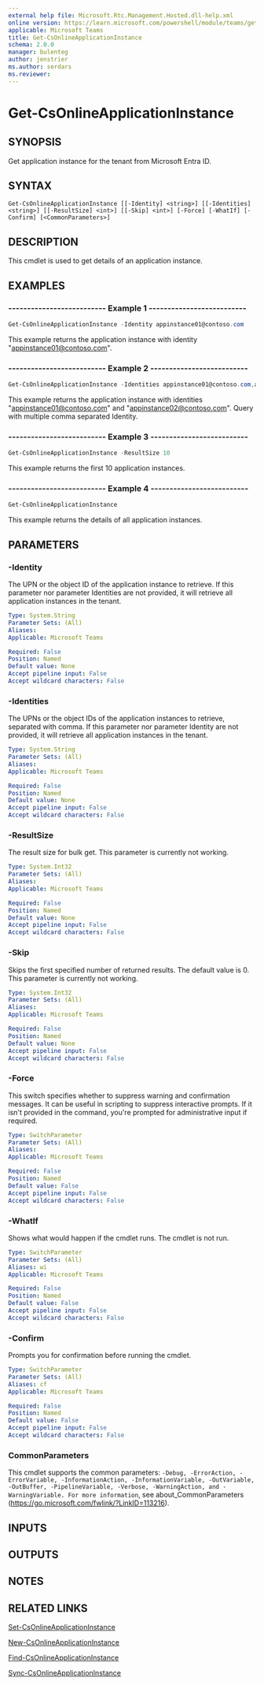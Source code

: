 ```yaml
---
external help file: Microsoft.Rtc.Management.Hosted.dll-help.xml
online version: https://learn.microsoft.com/powershell/module/teams/get-csonlineapplicationinstance
applicable: Microsoft Teams
title: Get-CsOnlineApplicationInstance
schema: 2.0.0
manager: bulenteg
author: jenstrier
ms.author: serdars
ms.reviewer:
---
```


# Get-CsOnlineApplicationInstance

## SYNOPSIS
Get application instance for the tenant from Microsoft Entra ID.

## SYNTAX

```
Get-CsOnlineApplicationInstance [[-Identity] <string>] [[-Identities] <string>] [[-ResultSize] <int>] [[-Skip] <int>] [-Force] [-WhatIf] [-Confirm] [<CommonParameters>]
```

## DESCRIPTION
This cmdlet is used to get details of an application instance.

## EXAMPLES

### -------------------------- Example 1 --------------------------
```powershell
Get-CsOnlineApplicationInstance -Identity appinstance01@contoso.com
```

This example returns the application instance with identity "appinstance01@contoso.com".
### -------------------------- Example 2 --------------------------
```powershell
Get-CsOnlineApplicationInstance -Identities appinstance01@contoso.com,appinstance02@contoso.com
```

This example returns the application instance with identities "appinstance01@contoso.com" and "appinstance02@contoso.com". Query with multiple comma separated Identity.

### -------------------------- Example 3 --------------------------
```powershell
Get-CsOnlineApplicationInstance -ResultSize 10
```

This example returns the first 10 application instances.

### -------------------------- Example 4 --------------------------
```powershell
Get-CsOnlineApplicationInstance
```

This example returns the details of all application instances.

## PARAMETERS

### -Identity
The UPN or the object ID of the application instance to retrieve. If this parameter nor parameter Identities are not provided, it will retrieve all application instances in the tenant.

```yaml
Type: System.String
Parameter Sets: (All)
Aliases:
Applicable: Microsoft Teams

Required: False
Position: Named
Default value: None
Accept pipeline input: False
Accept wildcard characters: False
```

### -Identities
The UPNs or the object IDs of the application instances to retrieve, separated with comma. If this parameter nor parameter Identity are not provided, it will retrieve all application instances in the tenant.

```yaml
Type: System.String
Parameter Sets: (All)
Aliases:
Applicable: Microsoft Teams

Required: False
Position: Named
Default value: None
Accept pipeline input: False
Accept wildcard characters: False
```

### -ResultSize
The result size for bulk get. This parameter is currently not working.

```yaml
Type: System.Int32
Parameter Sets: (All)
Aliases:
Applicable: Microsoft Teams

Required: False
Position: Named
Default value: None
Accept pipeline input: False
Accept wildcard characters: False
```

### -Skip
Skips the first specified number of returned results. The default value is 0. This parameter is currently not working.

```yaml
Type: System.Int32
Parameter Sets: (All)
Aliases:
Applicable: Microsoft Teams

Required: False
Position: Named
Default value: None
Accept pipeline input: False
Accept wildcard characters: False
```

### -Force
This switch specifies whether to suppress warning and confirmation messages. It can be useful in scripting to suppress interactive prompts. If it isn't provided in the command, you're prompted for administrative input if required.

```yaml
Type: SwitchParameter
Parameter Sets: (All)
Aliases:
Applicable: Microsoft Teams

Required: False
Position: Named
Default value: False
Accept pipeline input: False
Accept wildcard characters: False
```

### -WhatIf
Shows what would happen if the cmdlet runs.
The cmdlet is not run.

```yaml
Type: SwitchParameter
Parameter Sets: (All)
Aliases: wi
Applicable: Microsoft Teams

Required: False
Position: Named
Default value: False
Accept pipeline input: False
Accept wildcard characters: False
```

### -Confirm
Prompts you for confirmation before running the cmdlet.

```yaml
Type: SwitchParameter
Parameter Sets: (All)
Aliases: cf
Applicable: Microsoft Teams

Required: False
Position: Named
Default value: False
Accept pipeline input: False
Accept wildcard characters: False
```

### CommonParameters
This cmdlet supports the common parameters: `-Debug, -ErrorAction, -ErrorVariable, -InformationAction, -InformationVariable, -OutVariable, -OutBuffer, -PipelineVariable, -Verbose, -WarningAction, and -WarningVariable. For more information`, see about_CommonParameters (https://go.microsoft.com/fwlink/?LinkID=113216).

## INPUTS

## OUTPUTS

## NOTES

## RELATED LINKS

[Set-CsOnlineApplicationInstance](Set-CsOnlineApplicationInstance.md)

[New-CsOnlineApplicationInstance](New-CsOnlineApplicationInstance.md)

[Find-CsOnlineApplicationInstance](Find-CsOnlineApplicationInstance.md)

[Sync-CsOnlineApplicationInstance](Sync-CsOnlineApplicationInstance.md)
